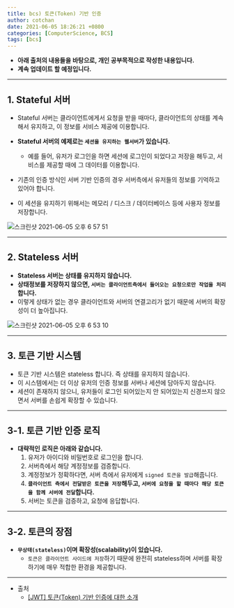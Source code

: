 ```yaml
---
title: bcs) 토큰(Token) 기반 인증
author: cotchan 
date: 2021-06-05 18:26:21 +0800 
categories: [ComputerScience, BCS]
tags: [bcs]
---
```


+ **아래 출처의 내용들을 바탕으로, 개인 공부목적으로 작성한 내용입니다.**
+ **계속 업데이트 할 예정입니다.**

---

## 1. Stateful 서버

+ Stateful 서버는 클라이언트에게서 요청을 받을 때마다, 클라이언트의 상태를 계속해서 유지하고, 이 정보를 서비스 제공에 이용합니다.
+ **Stateful 서버의 예제로는 `세션을 유지하는 웹서버`가 있습니다.**
  + 예를 들어, 유저가 로그인을 하면 세션에 로그인이 되었다고 저장을 해두고, 서비스를 제공할 때에 그 데이터를 이용합니다.

+ 기존의 인증 방식인 서버 기반 인증의 경우 서버측에서 유저들의 정보를 기억하고 있어야 합니다.
+ 이 세션을 유지하기 위해서는 메모리 / 디스크 / 데이터베이스 등에 사용자 정보를 저장합니다.

![스크린샷 2021-06-05 오후 6 57 51](https://user-images.githubusercontent.com/75410527/120887848-24057780-c630-11eb-9b15-587283f5a8f2.png)

---

## 2. Stateless 서버

+ **Stateless 서버는 상태를 유지하지 않습니다.**
+ **상태정보를 저장하지 않으면, `서버는 클라이언트측에서 들어오는 요청으로만 작업을 처리`합니다.**
+ 이렇게 상태가 없는 경우 클라이언트와 서버의 연결고리가 없기 때문에 서버의 확장성이 더 높아집니다.

![스크린샷 2021-06-05 오후 6 53 10](https://user-images.githubusercontent.com/75410527/120887850-2667d180-c630-11eb-8e3d-8845067ca83a.png)

---

## 3. 토큰 기반 시스템

+ 토큰 기반 시스템은 stateless 합니다. 즉 상태를 유지하지 않습니다.
+ 이 시스템에서는 더 이상 유저의 인증 정보를 서버나 세션에 담아두지 않습니다.
+ 세션이 존재하지 않으니, 유저들이 로그인 되어있는지 안 되어있는지 신경쓰지 않으면서 서버를 손쉽게 확장할 수 있습니다.

---

## 3-1. 토큰 기반 인증 로직

+ **대략적인 로직은 아래와 같습니다.**
  1. 유저가 아이디와 비밀번호로 로그인을 합니다.
  2. 서버측에서 해당 계정정보를 검증합니다.
  3. 계정정보가 정확하다면, 서버 측에서 유저에게 `signed 토큰을 발급`해줍니다.
  4. **`클라이언트 측에서 전달받은 토큰을 저장`해두고, `서버에 요청을 할 때마다 해당 토큰을 함께 서버에 전달`합니다.**
  5. 서버는 토큰을 검증하고, 요청에 응답합니다.

---

## 3-2. 토큰의 장점

+ **`무상태(stateless)`이며 확장성(scalability)이 있습니다.**
  + `토큰은 클라이언트 사이드에 저장`하기 때문에 완전히 stateless하며 서버를 확장하기에 매우 적합한 환경을 제공합니다.

---
+ 출처
    + [[JWT] 토큰(Token) 기반 인증에 대한 소개](https://velopert.com/2350)
